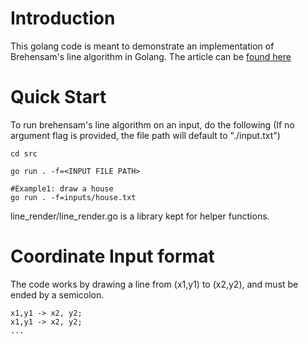 # Introduction

This golang code is meant to demonstrate an implementation of Brehensam's line algorithm in Golang. 
The article can be [found here](https://johntgz.github.io/2021/12/27/line_rasters_part1_brehensam/)

# Quick Start

To run brehensam's line algorithm on an input, do the following (If no argument flag is provided, the file path will default to "./input.txt")

```
cd src

go run . -f=<INPUT FILE PATH>

#Example1: draw a house
go run . -f=inputs/house.txt
```

line_render/line_render.go is a library kept for helper functions.

# Coordinate Input format

The code works by drawing a line from (x1,y1) to (x2,y2), and must be ended by a semicolon.
```
x1,y1 -> x2, y2;
x1,y1 -> x2, y2;
...

```